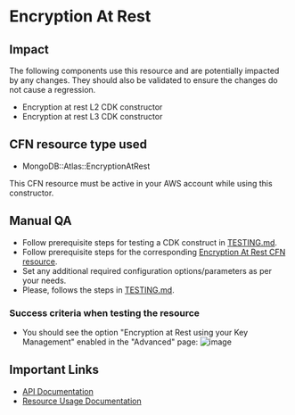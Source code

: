# Encryption At Rest

## Impact
The following components use this resource and are potentially impacted by any changes. They should also be validated to ensure the changes do not cause a regression.

- Encryption at rest L2 CDK constructor
- Encryption at rest L3 CDK constructor

## CFN resource type used
- MongoDB::Atlas::EncryptionAtRest

This CFN resource must be active in your AWS account while using this constructor.


## Manual QA
- Follow prerequisite steps for testing a CDK construct in [TESTING.md](../../../TESTING.md).
- Follow prerequisite steps for the corresponding [Encryption At Rest CFN resource](https://github.com/mongodb/mongodbatlas-cloudformation-resources/blob/master/cfn-resources/encryption-at-rest/test/README.md).
- Set any additional required configuration options/parameters as per your needs.
- Please, follows the steps in [TESTING.md](../../../TESTING.md).


### Success criteria when testing the resource
- You should see the option "Encryption at Rest using your Key Management" enabled in the "Advanced" page:
![image](https://user-images.githubusercontent.com/5663078/227896265-7e489e9e-2666-4faa-8d10-5c8b3ee77620.png)

## Important Links
- [API Documentation](https://www.mongodb.com/docs/atlas/reference/api-resources-spec/#tag/Encryption-at-Rest-using-Customer-Key-Management/operation/updateEncryptionAtRest)
- [Resource Usage Documentation](https://www.mongodb.com/docs/atlas/security-kms-encryption/)